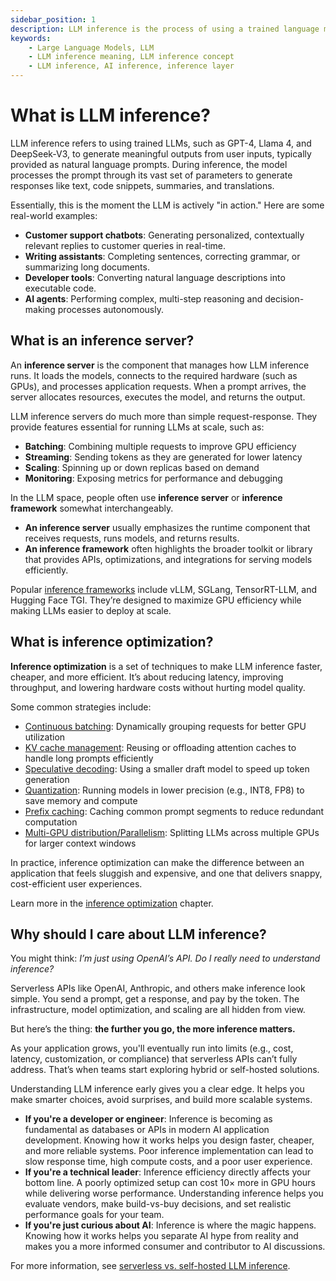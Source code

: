 ```yaml
---
sidebar_position: 1
description: LLM inference is the process of using a trained language model to generate responses or predictions based on prompts.
keywords:
    - Large Language Models, LLM
    - LLM inference meaning, LLM inference concept
    - LLM inference, AI inference, inference layer
---
```


# What is LLM inference?

LLM inference refers to using trained LLMs, such as GPT-4, Llama 4, and DeepSeek-V3, to generate meaningful outputs from user inputs, typically provided as natural language prompts. During inference, the model processes the prompt through its vast set of parameters to generate responses like text, code snippets, summaries, and translations.

Essentially, this is the moment the LLM is actively "in action." Here are some real-world examples:

- **Customer support chatbots**: Generating personalized, contextually relevant replies to customer queries in real-time.
- **Writing assistants**: Completing sentences, correcting grammar, or summarizing long documents.
- **Developer tools**: Converting natural language descriptions into executable code.
- **AI agents**: Performing complex, multi-step reasoning and decision-making processes autonomously.

## What is an inference server?

An **inference server** is the component that manages how LLM inference runs. It loads the models, connects to the required hardware (such as GPUs), and processes application requests. When a prompt arrives, the server allocates resources, executes the model, and returns the output.

LLM inference servers do much more than simple request-response. They provide features essential for running LLMs at scale, such as:

- **Batching**: Combining multiple requests to improve GPU efficiency
- **Streaming**: Sending tokens as they are generated for lower latency
- **Scaling**: Spinning up or down replicas based on demand
- **Monitoring**: Exposing metrics for performance and debugging

In the LLM space, people often use **inference server** or **inference framework** somewhat interchangeably.

- **An inference server** usually emphasizes the runtime component that receives requests, runs models, and returns results.
- **An inference framework** often highlights the broader toolkit or library that provides APIs, optimizations, and integrations for serving models efficiently.

Popular [inference frameworks](../getting-started/choosing-the-right-inference-framework) include vLLM, SGLang, TensorRT-LLM, and Hugging Face TGI. They’re designed to maximize GPU efficiency while making LLMs easier to deploy at scale.

## What is inference optimization?

**Inference optimization** is a set of techniques to make LLM inference faster, cheaper, and more efficient. It’s about reducing latency, improving throughput, and lowering hardware costs without hurting model quality.

Some common strategies include:

- [Continuous batching](../inference-optimization/static-dynamic-continuous-batching): Dynamically grouping requests for better GPU utilization
- [KV cache management](../inference-optimization/kv-cache-offloading): Reusing or offloading attention caches to handle long prompts efficiently
- [Speculative decoding](../inference-optimization/speculative-decoding): Using a smaller draft model to speed up token generation
- [Quantization](../getting-started/llm-quantization): Running models in lower precision (e.g., INT8, FP8) to save memory and compute
- [Prefix caching](../inference-optimization/prefix-caching): Caching common prompt segments to reduce redundant computation
- [Multi-GPU distribution/Parallelism](../inference-optimization/data-tensor-pipeline-expert-hybrid-parallelism): Splitting LLMs across multiple GPUs for larger context windows

In practice, inference optimization can make the difference between an application that feels sluggish and expensive, and one that delivers snappy, cost-efficient user experiences.

Learn more in the [inference optimization](../inference-optimization/) chapter.

## Why should I care about LLM inference?

You might think: _I’m just using OpenAI’s API. Do I really need to understand inference?_

Serverless APIs like OpenAI, Anthropic, and others make inference look simple. You send a prompt, get a response, and pay by the token. The infrastructure, model optimization, and scaling are all hidden from view.

But here’s the thing: **the further you go, the more inference matters.**

As your application grows, you'll eventually run into limits (e.g., cost, latency, customization, or compliance) that serverless APIs can’t fully address. That’s when teams start exploring hybrid or self-hosted solutions.

Understanding LLM inference early gives you a clear edge. It helps you make smarter choices, avoid surprises, and build more scalable systems.

- **If you're a developer or engineer**: Inference is becoming as fundamental as databases or APIs in modern AI application development. Knowing how it works helps you design faster, cheaper, and more reliable systems. Poor inference implementation can lead to slow response time, high compute costs, and a poor user experience.
- **If you're a technical leader**: Inference efficiency directly affects your bottom line. A poorly optimized setup can cost 10× more in GPU hours while delivering worse performance. Understanding inference helps you evaluate vendors, make build-vs-buy decisions, and set realistic performance goals for your team.
- **If you're just curious about AI**: Inference is where the magic happens. Knowing how it works helps you separate AI hype from reality and makes you a more informed consumer and contributor to AI discussions.

For more information, see [serverless vs. self-hosted LLM inference](./serverless-vs-self-hosted-llm-inference).